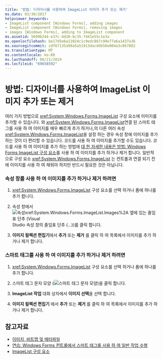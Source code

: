 ```yaml
---
title: '방법: 디자이너를 사용하여 ImageList 이미지 추가 또는 제거'
ms.date: 03/30/2017
helpviewer_keywords:
- ImageList component [Windows Forms], adding images
- ImageList component [Windows Forms], removing images
- images [Windows Forms], adding to ImageList component
ms.assetid: 5699b244-e37c-4d20-bc35-7441e55c1e3a
ms.openlocfilehash: be17d5e6a12824c1c9edc867c99e77a6a1437a36
ms.sourcegitcommit: cdf67135a98a5a51913dacddb58e004a3c867802
ms.translationtype: MT
ms.contentlocale: ko-KR
ms.lasthandoff: 08/21/2019
ms.locfileid: "69658592"
---
```

# <a name="how-to-add-or-remove-imagelist-images-with-the-designer"></a>방법: 디자이너를 사용하여 ImageList 이미지 추가 또는 제거

여러 가지 방법으로 <xref:System.Windows.Forms.ImageList> 구성 요소에 이미지를 추가할 수 있습니다. 와 <xref:System.Windows.Forms.ImageList>연결 된 스마트 태그를 사용 하 여 이미지를 매우 빠르게 추가 하거나,의 다른 여러 속성 <xref:System.Windows.Forms.ImageList>을 설정 하는 경우 속성 창에 이미지를 추가 하는 것이 더 편리할 수 있습니다. 코드를 사용 하 여 이미지를 추가할 수도 있습니다. 코드를 사용 하 여 이미지를 추가 하는 방법에 [대 한 자세한 내용은 방법: Windows Forms ImageList 구성 요소](how-to-add-or-remove-images-with-the-windows-forms-imagelist-component.md)를 사용 하 여 이미지를 추가 하거나 제거 합니다. 일반적으로 구성 요소 <xref:System.Windows.Forms.ImageList> 는 컨트롤과 연결 되기 전에 이미지를 사용 하 여 채워야 하지만 반드시 필요한 것은 아닙니다.

### <a name="to-add-or-remove-images-by-using-the-properties-window"></a>속성 창를 사용 하 여 이미지를 추가 하거나 제거 하려면

1. <xref:System.Windows.Forms.ImageList> 구성 요소를 선택 하거나 폼에 하나를 추가 합니다.

2. 속성 창에서![ 속성<xref:System.Windows.Forms.ImageList.Images%2A> 옆에 있는 줄임표 단추 (Visual](./media/visual-studio-ellipsis-button.png)Studio 속성 창의 줄임표 단추 (...))를 클릭 합니다.

3. **이미지 컬렉션 편집기**에서 **추가** 또는 **제거** 를 클릭 하 여 목록에서 이미지를 추가 하거나 제거 합니다.

### <a name="to-add-or-remove-images-using-the-smart-tag"></a>스마트 태그를 사용 하 여 이미지를 추가 하거나 제거 하려면

1. <xref:System.Windows.Forms.ImageList> 구성 요소를 선택 하거나 폼에 하나를 추가 합니다.

2. 스마트 태그 문자 모양 (![스마트 태그 문자 모양](./media/vs-winformsmttagglyph.gif "VS_WinFormSmtTagGlyph"))을 클릭 합니다.

3. **ImageList 작업** 대화 상자에서 **이미지 선택**을 선택 합니다.

4. **이미지 컬렉션 편집기** 에서 **추가** 또는 **제거** 를 클릭 하 여 목록에서 이미지를 추가 하거나 제거 합니다.

## <a name="see-also"></a>참고자료

- [이미지, 비트맵 및 메타파일](../advanced/images-bitmaps-and-metafiles.md)
- [연습: Windows Forms 컨트롤에서 스마트 태그를 사용 하 여 일반 작업 수행](performing-common-tasks-using-smart-tags-on-wf-controls.md)
- [ImageList 구성 요소](imagelist-component-windows-forms.md)
